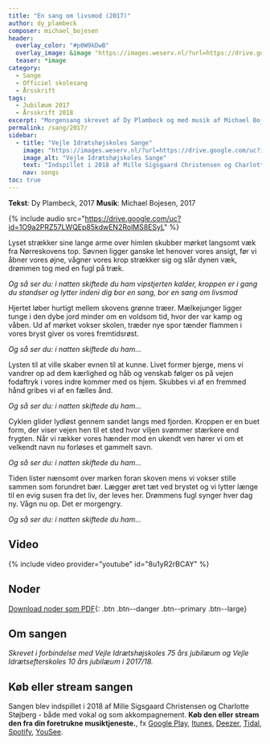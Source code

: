 ```yaml
---
title: "En sang om livsmod (2017)"
author: dy_plambeck
composer: michael_bojesen
header:
  overlay_color: "#p0W9kDwB"
  overlay_image: &image "https://images.weserv.nl/?url=https://drive.google.com/uc?id=1-cFj15x1cUa1hNri4b62E4DUJgoaZksj&w=2000&a=attention"
  teaser: *image
category:
  - Sange
  - Officiel skolesang
  - Årsskrift
tags:
  - Jubilæum 2017
  - Årsskrift 2018
excerpt: "Morgensang skrevet af Dy Plambeck og med musik af Michael Bojesen i forbindelse med højskolens 75 års jubilæum 2017/18 og efterskolens 10 års jubilæum."
permalink: /sang/2017/
sidebar:
  - title: "Vejle Idrætshøjskoles Sange"
    image: "https://images.weserv.nl/?url=https://drive.google.com/uc?id=10k7zuB8CRXnnKxBye_kIzKdBnO5uKGwi&w=300&a=attention&t=square"
    image_alt: "Vejle Idrætshøjskoles Sange"
    text: "Indspillet i 2018 af Mille Sigsgaard Christensen og Charlotte Støjberg. **Køb den eller stream den fra din foretrukne musiktjeneste**, fx [Google Play](https://play.google.com/music/listen#/album/Birdaib4zktzgwthhtd4uxlafta), [Itunes](https://itunes.apple.com/album/-/id1444457441), [Deezer](https://www.deezer.com/da/album/81167962), [Tidal](https://listen.tidal.com/album/99556066), [Spotify](https://play.spotify.com/album/6vpvN8PtyRg7wYLUqIdlbI), [YouSee](https://musik.yousee.dk/album/202470120/vejle-idraetshojskoles-sange)."
    nav: songs
toc: true
---
```


**Tekst**: Dy Plambeck, 2017
**Musik**: Michael Bojesen, 2017

{% include audio src="https://drive.google.com/uc?id=1O9a2PRZ57LWQEp85kdwEN2RolMS8ESyL" %}

Lyset strækker sine lange arme over himlen
skubber mørket langsomt væk fra Nørreskovens top.
Søvnen ligger ganske let henover vores ansigt,
før vi åbner vores øjne, vågner vores krop
strækker sig og slår dynen væk,
drømmen tog med en fugl på træk.

_Og så ser du: i natten skiftede du ham_
_vipstjerten kalder, kroppen er i gang_
_du standser og lytter_
_indeni dig bor en sang, bor en sang_
_om livsmod_

Hjertet løber hurtigt mellem skovens grønne træer.
Mælkejunger ligger tunge i den dybe jord
minder om en voldsom tid, hvor der var kamp og våben.
Ud af mørket vokser skolen, træder nye spor
tænder flammen i vores bryst
giver os vores fremtidsrøst.

_Og så ser du: i natten skiftede du ham..._

Lysten til at ville skaber evnen til at kunne.
Livet former bjerge, mens vi vandrer op ad dem
kærlighed og håb og venskab følger os på vejen
fodaftryk i vores indre kommer med os hjem.
Skubbes vi af en fremmed hånd
gribes vi af en fælles ånd.

_Og så ser du: i natten skiftede du ham..._

Cyklen glider lydløst gennem sandet langs med fjorden.
Kroppen er en buet form, der viser vejen hen
til et sted hvor viljen svømmer stærkere end frygten.
Når vi rækker vores hænder mod en ukendt ven
hører vi om et velkendt navn
nu forløses et gammelt savn.

_Og så ser du: i natten skiftede du ham..._

Tiden lister nænsomt over marken foran skoven
mens vi vokser stille sammen som forundret bær.
Lægger øret tæt ved brystet og vi lytter længe
til en evig susen fra det liv, der leves her.
Drømmens fugl synger hver dag ny.
Vågn nu op. Det er morgengry.

_Og så ser du: i natten skiftede du ham..._

## Video

{% include video provider="youtube" id="8u1yR2rBCAY" %}

## Noder

[<i class='far fa-file-pdf'></i> Download noder som PDF](https://drive.google.com/uc?id=1-i4gLDOQT7wFsimUi4X_Zyzd_rFpxnFT){: .btn .btn--danger .btn--primary .btn--large}

## Om sangen

_Skrevet i forbindelse med Vejle Idrætshøjskoles 75 års jubilæum og Vejle Idrætsefterskoles 10 års jubilæum i 2017/18._

## Køb eller stream sangen

Sangen blev indspillet i 2018 af Mille Sigsgaard Christensen og Charlotte Støjberg - både med vokal og som akkompagnement. **Køb den eller stream den fra din foretrukne musiktjeneste.**, fx [Google Play](https://play.google.com/music/listen#/album/Birdaib4zktzgwthhtd4uxlafta), [Itunes](https://itunes.apple.com/album/-/id1444457441), [Deezer](https://www.deezer.com/da/album/81167962), [Tidal](https://listen.tidal.com/album/99556066), [Spotify](https://play.spotify.com/album/6vpvN8PtyRg7wYLUqIdlbI), [YouSee](https://musik.yousee.dk/album/202470120/vejle-idraetshojskoles-sange).
